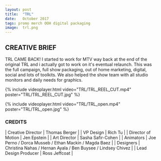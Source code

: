 ```yaml
---
layout: post
title:  "TRL"
date:   October 2017
tags: promo merch OOH digital packaging
image:	trl.png	
---
```


## CREATIVE BRIEF

TRL CAME BACK!  I started to work for MTV way back at the end of the original TRL and i actually got to work on it's eventual relaunch.  This was the full campaign, full show packaging, out of home marketing, digital, social and lots of toolkits.  We also helped the show team with all studio monitors and daily needs for graphics.

{% include videoplayer.html video="TRL/TRL_REEL_CUT.mp4" poster="TRL/TRL_REEL_CUT.jpg" %}

{% include videoplayer.html video="TRL/TRL_open.mp4" poster="TRL/TRL_open.jpg" %}

### CREDITS

| Creative Director | Thomas Berger |
| VP Design | Rich Tu |
| Director of Motion | Jen Epstein |
| Art Director | Sasha Safir-Cohen |
| Animators | Joe Perno / Dorca Musseb / Ethan Mackin / Magda Baez |
| Designers | Christina Nahas / Hernan Ayala / Ben Buysee / Lindsey Chivez |
| Lead Design Producer | Ross Jeffcoat |
